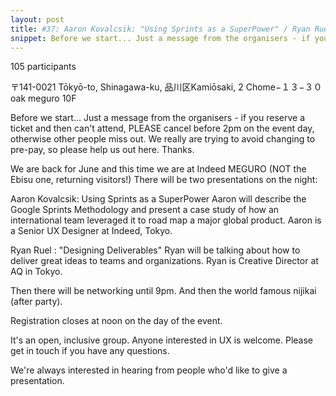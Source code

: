```yaml
---
layout: post
title: #37: Aaron Kovalcsik: "Using Sprints as a SuperPower" / Ryan Ruel : "Designing Deliverables"
snippet: Before we start... Just a message from the organisers - if you reserve a ticket and then can't ...
---
```

105 participants

 〒141-0021 Tōkyō-to, Shinagawa-ku, 品川区Kamiōsaki, 2 Chome−１３−３０ oak meguro 10F

Before we start...
Just a message from the organisers - if you reserve a ticket and then can't attend, PLEASE cancel before 2pm on the event day, otherwise other people miss out. We really are trying to avoid changing to pre-pay, so please help us out here. Thanks.

We are back for June and this time we are at Indeed MEGURO (NOT the Ebisu one, returning visitors!)
There will be two presentations on the night:

Aaron Kovalcsik: Using Sprints as a SuperPower
Aaron will describe the Google Sprints Methodology and present a case study of how an international team leveraged it to road map a major global product. Aaron is a Senior UX Designer at Indeed, Tokyo.

Ryan Ruel : "Designing Deliverables"
Ryan will be talking about how to deliver great ideas to teams and organizations. Ryan is Creative Director at AQ in Tokyo.

Then there will be networking until 9pm. And then the world famous nijikai (after party).

Registration closes at noon on the day of the event.

It's an open, inclusive group. Anyone interested in UX is welcome. Please get in touch if you have any questions.

We're always interested in hearing from people who'd like to give a presentation.

